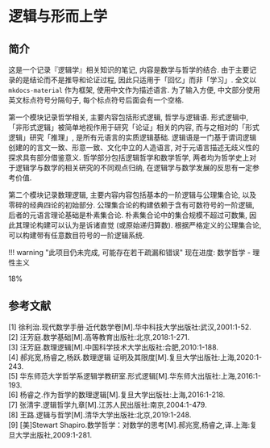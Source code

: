 # 逻辑与形而上学

## 简介
这是一个记录『逻辑学』相关知识的笔记, 内容是数学与哲学的结合. 由于主要记录的是结论而不是推导和论证过程, 因此只适用于「回忆」而非「学习」. 全文以 `mkdocs-material` 作为框架, 使用中文作为描述语言. 为了输入方便, 中文部分使用英文标点符号分隔句子, 每个标点符号后面会有一个空格.

第一个模块记录哲学相关, 主要内容包括形式逻辑, 哲学与逻辑语. 形式逻辑中, 「非形式逻辑」被简单地视作用于研究「论证」相关的内容, 而与之相对的「形式逻辑」研究「推理」, 是所有元语言的实质逻辑基础. 逻辑语是一门基于谓词逻辑创建的的言文一致、形意一致、文化中立的人造语言, 对于元语言描述无歧义性的探求具有部分借鉴意义. 哲学部分包括逻辑哲学和数学哲学, 两者均为哲学史上对于逻辑学与数学的相关研究的不同观点归纳, 在逻辑学与数学发展的反思有一定参考价值.

第二个模块记录数理逻辑, 主要内容内容包括基本的一阶逻辑与公理集合论, 以及零碎的经典四论的初始部分. 公理集合论的构建依赖于含有可数符号的一阶逻辑, 后者的元语言理论基础是朴素集合论. 朴素集合论中的集合规模不超过可数集, 因此其理论构建可以认为是诉诸直觉 (或原始递归算数). 根据严格定义的公理集合论, 可以构建带有任意数目符号的一阶逻辑系统.

!!! warning "此项目仍未完成, 可能存在若干疏漏和错误"
    <label> 现在进度: 数学哲学 - 理性主义 </label>
    <div class="progress-container">
        <div class="progress-percentage" style="width: 18%;"> 18% </div>
    </div>

## 参考文献
[1] 徐利治.现代数学手册·近代数学卷[M].华中科技大学出版社:武汉,2001:1-52.  
[2] 汪芳庭.数学基础[M].高等教育出版社:北京,2018:1-271.  
[3] 汪芳庭.数理逻辑[M].中国科学技术大学出版社:合肥,2010:1-188.  
[4] 郝兆宽,杨睿之,杨跃.数理逻辑 证明及其限度[M].复旦大学出版社:上海,2020:1-243.  
[5] 华东师范大学哲学系逻辑学教研室.形式逻辑[M].华东师大出版社:上海,2016:1-193.  
[6] 杨睿之.作为哲学的数理逻辑[M].复旦大学出版社:上海,2016:1-218.  
[7] 张清宇.逻辑哲学九章[M].江苏人民出版社:南京,2004:1-479.  
[8] 王路.逻辑与哲学[M].清华大学出版社:北京,2019:1-248.  
[9] [美]Stewart Shapiro.数学哲学：对数学的思考[M].郝兆宽,杨睿之,译.上海:复旦大学出版社,2009:1-281.
